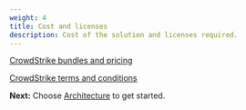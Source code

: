 ```yaml
---
weight: 4
title: Cost and licenses
description: Cost of the solution and licenses required.
---
```


[CrowdStrike bundles and pricing](https://www.crowdstrike.com/products/?ct-q2-2023-bn-products-nav)

<AWS service cost>

<Any other costs>

[CrowdStrike terms and conditions](https://s3.amazonaws.com/EULA/314ae52f-b319-4413-9052-fe03bfbd6b21-Crowdstrike-EULA.pdf)

<ABI license>

**Next:** Choose [Architecture](/architecture/index.html) to get started.
